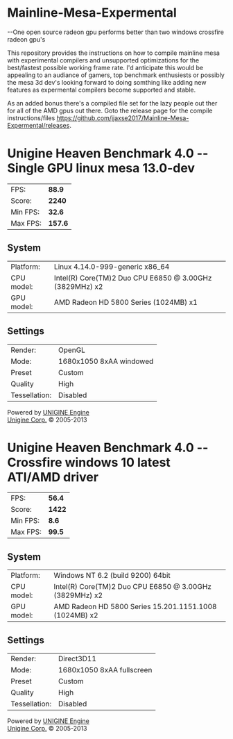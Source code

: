 # Mainline-Mesa-Expermental

--One open source radeon gpu performs better than two windows crossfire radeon gpu's

This repository provides the instructions on how to compile mainline mesa with experimental compilers and unsupported optimizations for the best/fastest possible working frame rate. I'd anticipate this would be appealing to an audiance of gamers, top benchmark enthusiests or possibly the mesa 3d dev's looking forward to doing somthing like adding new features as expermental compilers become supported and stable.

As an added bonus there's a compiled file set for the lazy people out ther for all of the AMD gpus out there. Goto the release page for the compile instructions/files https://github.com/jjaxse2017/Mainline-Mesa-Expermental/releases.

<?xml version="1.0" encoding="utf-8" standalone="yes"?>
<!DOCTYPE html PUBLIC "-//W3C//DTD XHTML 1.0 Strict//EN" "http://www.w3.org/TR/xhtml1/DTD/xhtml1-strict.dtd">
<html><head>

<h1>Unigine Heaven Benchmark 4.0 -- Single GPU linux mesa 13.0-dev</h1>
<table class="result">
<tr><td class="right">FPS:</td><td><div class="orange"><strong>88.9</strong></div></td></tr>
<tr><td class="right">Score:</td><td><div class="orange"><strong>2240</strong></div></td></tr>
<tr><td class="right">Min FPS:</td><td><div class="orange"><strong>32.6</strong></div></td></tr>
<tr><td class="right">Max FPS:</td><td><div class="orange"><strong>157.6</strong></div></td></tr>
</table>
<h2>System</h2>
<table class="detail">
<tr><td class="right">Platform:</td><td><div class="highlight">Linux 4.14.0-999-generic x86_64</div></td></tr>
<tr><td class="right">CPU model:</td><td><div class="highlight">Intel(R) Core(TM)2 Duo CPU     E6850  @ 3.00GHz (3829MHz) x2</div></td></tr>
<tr><td class="right">GPU model:</td><td><div class="highlight">AMD Radeon HD 5800 Series (1024MB) x1</div></td></tr>
</table>
<h2>Settings</h2>
<table class="detail">
<tr><td class="right">Render:</td><td><div class="highlight">OpenGL</div></td></tr>
<tr><td class="right">Mode:</td><td><div class="highlight">1680x1050 8xAA windowed</div></td></tr>
<tr><td class="right">Preset</td><td><div class="highlight">Custom</div></td></tr>
<tr><td class="right">Quality</td><td><div class="highlight">High</div></td></tr>
<tr><td class="right">Tessellation:</td><td>Disabled</td></tr>
</table>
<div class="engine">Powered by <a href="http://unigine.com/products/unigine/">UNIGINE Engine</a></div>
<div class="copyright"><a href="http://unigine.com/">Unigine Corp.</a> &copy; 2005-2013</div>
</body></html>


<?xml version="1.0" encoding="utf-8" standalone="yes"?>
<!DOCTYPE html PUBLIC "-//W3C//DTD XHTML 1.0 Strict//EN" "http://www.w3.org/TR/xhtml1/DTD/xhtml1-strict.dtd">
<html><head>

<h1>Unigine Heaven Benchmark 4.0 -- Crossfire windows 10 latest ATI/AMD driver</h1>
<table class="result">
<tr><td class="right">FPS:</td><td><div class="orange"><strong>56.4</strong></div></td></tr>
<tr><td class="right">Score:</td><td><div class="orange"><strong>1422</strong></div></td></tr>
<tr><td class="right">Min FPS:</td><td><div class="orange"><strong>8.6</strong></div></td></tr>
<tr><td class="right">Max FPS:</td><td><div class="orange"><strong>99.5</strong></div></td></tr>
</table>
<h2>System</h2>
<table class="detail">
<tr><td class="right">Platform:</td><td><div class="highlight">Windows NT 6.2 (build 9200) 64bit</div></td></tr>
<tr><td class="right">CPU model:</td><td><div class="highlight">Intel(R) Core(TM)2 Duo CPU     E6850  @ 3.00GHz (3829MHz) x2</div></td></tr>
<tr><td class="right">GPU model:</td><td><div class="highlight">AMD Radeon HD 5800 Series 15.201.1151.1008 (1024MB) x2</div></td></tr>
</table>
<h2>Settings</h2>
<table class="detail">
<tr><td class="right">Render:</td><td><div class="highlight">Direct3D11</div></td></tr>
<tr><td class="right">Mode:</td><td><div class="highlight">1680x1050 8xAA fullscreen</div></td></tr>
<tr><td class="right">Preset</td><td><div class="highlight">Custom</div></td></tr>
<tr><td class="right">Quality</td><td><div class="highlight">High</div></td></tr>
<tr><td class="right">Tessellation:</td><td>Disabled</td></tr>
</table>
<div class="engine">Powered by <a href="http://unigine.com/products/unigine/">UNIGINE Engine</a></div>
<div class="copyright"><a href="http://unigine.com/">Unigine Corp.</a> &copy; 2005-2013</div>
</body></html>
